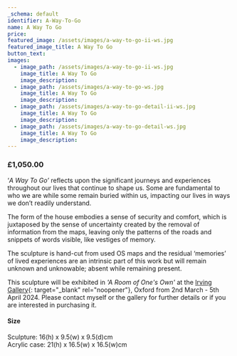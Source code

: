 ```yaml
---
_schema: default
identifier: A-Way-To-Go
name: A Way To Go
price:
featured_image: /assets/images/a-way-to-go-ii-ws.jpg
featured_image_title: A Way To Go
button_text:
images:
  - image_path: /assets/images/a-way-to-go-ii-ws.jpg
    image_title: A Way To Go
    image_description:
  - image_path: /assets/images/a-way-to-go-ws.jpg
    image_title: A Way To Go
    image_description:
  - image_path: /assets/images/a-way-to-go-detail-ii-ws.jpg
    image_title: A Way To Go
    image_description:
  - image_path: /assets/images/a-way-to-go-detail-ws.jpg
    image_title: A Way To Go
    image_description:
---
```

### £1,050.00<br>

‘*A Way To Go’* reflects upon the significant journeys and experiences throughout our lives that continue to shape us. Some are fundamental to who we are while some remain buried within us, impacting our lives in ways we don’t readily understand.

The form of the house embodies a sense of security and comfort, which is juxtaposed by the sense of uncertainty created by the removal of information from the maps, leaving only the patterns of the roads and snippets of words visible, like vestiges of memory.

The sculpture is hand-cut from used OS maps and the residual ‘memories’ of lived experiences are an intrinsic part of this work but will remain unknown and unknowable; absent while remaining present.

This sculpture will be exhibited in *'A Room of One's Own'* at the [Irving Gallery](https://www.irvinggallery.com/){: target="_blank" rel="noopener"}, Oxford from 2nd March - 5th April 2024. Please contact myself or the gallery for further details or if you are interested in purchasing it.

#### Size

Sculpture: 16(h) x 9.5(w) x 9.5(d)cm<br>Acrylic case: 21(h) x 16.5(w) x 16.5(w)cm